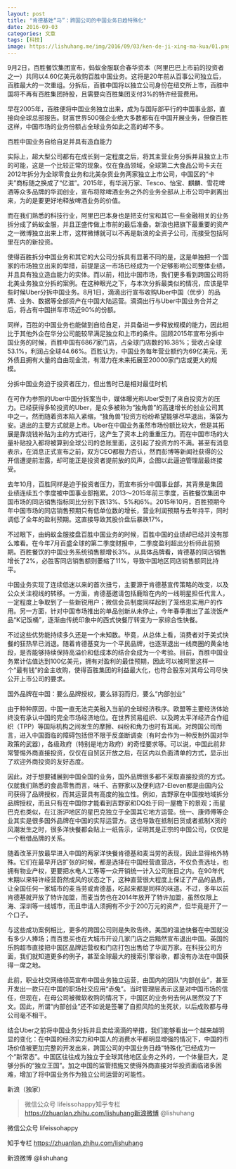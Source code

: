 ```yaml
---
layout: post
title: "肯德基姓“马”：跨国公司的中国业务日趋特殊化"
date: 2016-09-03
categories: 文章
tags: [科技]
image: https://lishuhang.me/img/2016/09/03/ken-de-ji-xing-ma-kua/01.png
---
```


9月2日，百胜餐饮集团宣布，蚂蚁金服联合春华资本（阿里巴巴上市前的投资者之一）共同以4.60亿美元收购百胜中国业务。这将是20年前从百事公司独立后，百胜最大的一次重组。分拆后，百胜中国将以独立公司身份在纽交所上市，百胜中国将不再有百胜集团持股，且需要向百胜集团支付3%的特许经营费用。

早在2005年，百胜便将中国业务独立出来，成为与国际部平行的中国事业部，直接向全球总部报告。财富世界500强企业绝大多数都有在中国开展业务，但像百胜这样，中国市场的业务份额占全球业务如此之高的却不多。

百胜中国业务自给自足并具有造血能力

实际上，超大型公司都有在成长到一定程度之后，将其主营业务分拆并且独立上市的可能，这是一个比较正常的现象。仅在食品领域，全球第二大食品公司卡夫在2012年拆分为全球零食业务和北美杂货业务两家独立上市公司，中国区的“卡夫”商标随之换成了“亿滋”。2015年，有华润万家、Tesco、怡宝、麒麟、雪花啤酒等众多品牌的华润创业，宣布将除啤酒业务之外的业务全部从上市公司中剥离出来，为的是要更好地释放啤酒业务的价值。

而在我们熟悉的科技行业，阿里巴巴本身也是把支付宝和其它一些金融相关的业务拆分成了蚂蚁金服，并且正盛传做上市前的最后准备。新浪也把旗下最重要的资产之一微博独立出来上市，这样微博就可以不再是新浪的全资子公司，而接受包括阿里在内的新投资。

使得百胜拆分中国业务和其它的大公司分拆具有显著不同的是，这是单独把一个国家的市场独立出来的举措，前提是这一市场已经成为一个足够影响公司整体业绩，并且具有独立造血能力的实体。而以前，相比中国市场，我们更多看到跨国公司将北美业务独立分拆的案例。在这种眼光之下，与本次分拆最类似的情况，应该是早些时候Uber分拆中国业务。8月1日，滴滴出行宣布收购Uber中国（优步）的品牌、业务、数据等全部资产在中国大陆运营。滴滴出行与Uber中国业务合并之后，将占有中国拼车市场近90%的份额。

同样，百胜的中国业务也能做到自给自足，并具备进一步释放规模的能力，因此相比于其他外企在华分公司能较早满足独立和上市的条件。回顾2015年宣布分拆中国业务的时候，百胜中国有6867家门店，占全球门店数的16.38%；营收占全球53.1%，利润占全球44.66%。百胜认为，中国业务每年营业额约为69亿美元，无外债且拥有大量的自由现金流，有潜力在未来拓展至20000家门店或更大的规模。

分拆中国业务迫于投资者压力，但出售时已是相对最佳时机

在可作为参照的Uber中国分拆案当中，媒体曝光称Uber受到了来自投资方的压力。已经获得多轮投资的Uber，是众多被称为“独角兽”的高速增长的创业公司其中之一。然而随着资本陷入紧缩，“独角兽”投资方纷纷希望能够尽早退出，落袋为安。退出的主要方式就是上市。Uber在中国业务虽然市场份额比较大，但是其拓展是靠烧钱补贴为主的方式进行，这产生了资本上的重重压力。而在中国市场的大量补贴投入都将被算到全球公司的总账里面，这引起了投资方的不满。甚至有消息表示，在消息正式宣布之前，双方CEO都极力否认，然而彭博等新闻社获得的公开信遭提前泄露，却可能正是投资者提前放的风声，企图以此逼迫管理层最终接受。

去年10月，百胜同样是迫于投资者压力，而宣布拆分中国事业部，其背景是集团业绩连续五个季度被中国事业部拖累。2013～2015年前三季度，百胜餐饮集团中国市场的同店销售指标同比分别下跌13%、5%和6%。2015年10月，百胜预期今年中国市场的同店销售预期只有低单位数的增长，营业利润预期与去年持平，同时调低了全年的盈利预期。这直接导致其股价盘后暴跌17%。

不过眼下，由蚂蚁金服接盘百胜中国业务的时候，百胜中国的业绩却已经并没有那么难看。在今年7月百盛全球的第二季度财报中，二季度盈利超出分析师此前预期。百胜餐饮的中国业务系统销售额增长3%。从具体品牌看，肯德基的同店销售增长了2%，必胜客同店销售额则萎缩了11%，导致中国地区同店销售额同比持平。

中国业务实现了连续低迷以来的首次扭亏，主要源于肯德基宣传策略的改变，以及公众关注视线的转移。一方面，肯德基邀请包括鹿晗在内的一线明星担任代言人，一定程度上争取到了一些新锐用户；微信会员制度同样起到了笼络忠实用户的作用。另一方面，针对中国市场推出的单品创新从未停止，今年春季推出了盖浇饭产品“K记饭桶”，逐渐由传统印象中的西式快餐厅转变为一家综合性快餐。

不过这些优势能持续多久还是一个未知数。毕竟，从总体上看，消费者对于美式快餐的狂热早已消退。随着肯德基变为一个平民品牌，也逐渐退出一线商圈的黄金地段，是否能够持续保持高溢价和低成本的结合会成为一个考验。目前，百胜中国业务累计估值达到100亿美元，拥有对盈利的最佳预期，因此可以被阿里这样一个“最有钱”的金主收购，使得百胜集团的利益最大化，也符合股东对其母公司尽快公开上市公司的要求。

国外品牌在中国：要么品牌授权，要么铩羽而归，要么“内部创业”

由于种种原因，中国一直无法完美融入当前的全球经济秩序。欧盟等主要经济体始终没有承认中国的完全市场经济地位。在世界贸易组织、以及跨太平洋经济合作组织（TPP）等国际机构之间发生的摩擦、纠纷和角力也时有耳闻。对跨国公司而言，进入中国面临的障碍包括但不限于反垄断调查（有时会作为一种反制外国对华政策的武器），各级政府（特别是地方政府）的奇怪要求等。可以说，中国此前非常警惕外商直接投资，仅仅在自贸区开放之后，在区内以负面清单的方式，显示出了欢迎外商投资的友好态度。

因此，对于想要铺展到中国全国的业务，国外品牌很多都不采取直接投资的方式。仅就我们熟悉的食品零售而言，味千、吉野家以及便利店7-Eleven都是由国内公司获得了品牌授权，而其运营具有高度的独立性。例如，吉野家在中国按地域拆分品牌授权，而且只有在中国你才能看到吉野家和DQ处于同一屋檐下的景观；而星巴克也类似，在江浙沪地区的星巴克独立于全国其它地方运营。统一、康师傅等企业其实是很多国外品牌在中国的实际运营方。这也导致在抵制日货或者抵制X货的风潮发生之时，很多洋快餐都会贴上一纸告示，证明其是正宗的中国公司，仅仅是一个租借品牌的关系。

随着改革开放最早进入中国的两家洋快餐肯德基和麦当劳的表现，因此显得格外特殊。它们在最早开店扩张的时候，都是选择在中国经营直营店，不仅负责选址，也拥有物业产权，更要把水电人工等等一众开销统一计入公司账目之内。在90年代末期以来特许经营蔚然成风的状态之下，这种直营很大程度上保证了产品的品质，让全国任何一家城市的麦当劳或肯德基，吃起来都是同样的味道。不过，多年以前肯德基就开放了特许加盟，而麦当劳也在2014年放开了特许加盟，虽然仅限上海、深圳等一线城市，而且申请人须拥有不少于200万元的资产，但毕竟是开了一个口子。

与这些成功案例相比，更多的跨国公司则是失败告终。美国的温迪快餐在中国就没有多少人捧场；而百思买也在大城市开设几家门店之后黯然宣布退出中国。英国的乐购超市直接把中国区品牌运营权和门店打包出售给了华润万家。在科技公司方面，我们就知道更多的例子，甚至全球最大的搜索引擎谷歌，都没有办法在中国获得一席之地。

此前，职业社交网络领英宣布中国业务独立运营，由国内的团队“内部创业”，甚至开发出一款只在中国的职场社交应用“赤兔”。当时管理层表示这是对中国市场的信任，但现在，在母公司被微软收购的情况下，中国区的业务何去何从居然没了下文。因此，所谓“内部创业”还不如说是签署了自担风险的生死状，以后成败都与母公司毫不相干。

结合Uber之前将中国业务分拆并且卖给滴滴的举措，我们能够看出一个越来越明显的变化：在中国的经济实力和中国人的消费水平都明显增强的情况下，中国的市场价值被更加完整的开发出来，跨国公司的中国业务日趋“特殊化”已经成为一个“新常态”。中国区往往成为独立于全球其他地区业务之外的，一个体量巨大，足够分拆的“独立王国”。加之中国的监管措施又使得外商直接对华投资面临诸多困难，增加了将中国业务作为独立公司运营的可能性。

新浪（独家）

> 微信公众号 lifeissohappy知乎专栏 https://zhuanlan.zhihu.com/lishuhang新浪微博 @lishuhang

微信公众号 lifeissohappy

知乎专栏 https://zhuanlan.zhihu.com/lishuhang

新浪微博 @lishuhang